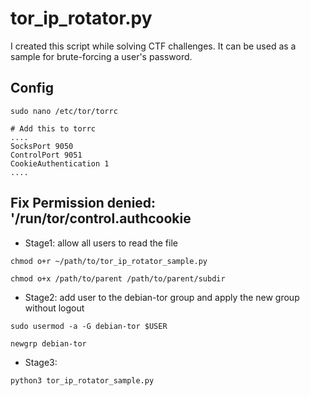 # tor_ip_rotator.py
I created this script while solving CTF challenges. It can be used as a sample for brute-forcing a user's password.  

## Config  
```
sudo nano /etc/tor/torrc
```  
```
# Add this to torrc
....
SocksPort 9050
ControlPort 9051
CookieAuthentication 1
....
```

## Fix Permission denied: '/run/tor/control.authcookie 
- Stage1: allow all users to read the file  
```
chmod o+r ~/path/to/tor_ip_rotator_sample.py
```  
```
chmod o+x /path/to/parent /path/to/parent/subdir
```  

- Stage2: add user to the debian-tor group and apply the new group without logout  
```
sudo usermod -a -G debian-tor $USER
```  
```
newgrp debian-tor
```  

- Stage3:  
```
python3 tor_ip_rotator_sample.py
```  
